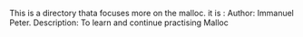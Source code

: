 This is a directory thata focuses more on the malloc.
it is :
Author: Immanuel Peter.
Description: To learn and continue practising Malloc
